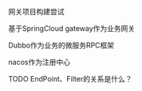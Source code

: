 网关项目构建尝试

基于SpringCloud gateway作为业务网关

Dubbo作为业务的微服务RPC框架

nacos作为注册中心


TODO
EndPoint、Filter的关系是什么？